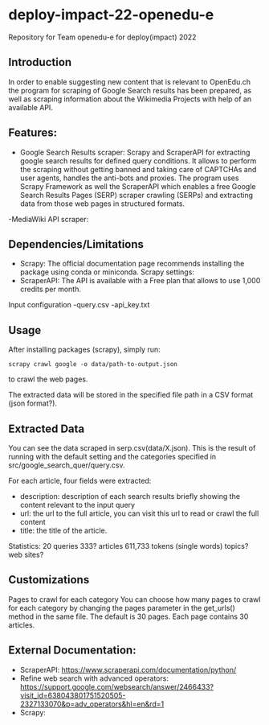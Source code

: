 # deploy-impact-22-openedu-e
Repository for Team openedu-e for deploy(impact) 2022

## Introduction
In order to enable suggesting new content that is relevant to OpenEdu.ch the program for scraping of Google Search results has been prepared, as well as scraping information about the Wikimedia Projects with help of an available API. 

## Features: 
- Google Search Results scraper: 
Scrapy and ScraperAPI for extracting google search results for defined query conditions. 
It allows to perform the scraping without getting banned and taking care of CAPTCHAs and user agents, handles the anti-bots and proxies. 
The program uses Scrapy Framework as well the ScraperAPI which enables a free Google Search Results Pages (SERP) scraper crawling (SERPs) and extracting data from those web pages in structured formats. 
 
-MediaWiki API scraper: 


## Dependencies/Limitations
- Scrapy: The official documentation page recommends installing the package using conda or miniconda.
Scrapy settings:
- ScraperAPI: 
The API is available with a Free plan that allows to use 1,000 credits per month.

Input configuration
-query.csv
-api_key.txt

## Usage
After installing packages (scrapy), simply run:
```
scrapy crawl google -o data/path-to-output.json 

```
to crawl the web pages.

The extracted data will be stored in the specified file path in a CSV format (json format?).


## Extracted Data
You can see the data scraped in serp.csv(data/X.json). 
This is the result of running with the default setting and the categories specified in src/google_search_quer/query.csv.

For each article, four fields were extracted:
- description: description of each search results briefly showing the content relevant to the input query
- url: the url to the full article, you can visit this url to read or crawl the full content
- title: the title of the article.


Statistics:
20 queries
333? articles
611,733 tokens (single words)
topics?
web sites? 

## Customizations


Pages to crawl for each category
You can choose how many pages to crawl for each category by changing the pages parameter in the get_urls() method in the same file. The default is 30 pages. Each page contains 30 articles.


## External Documentation: 
- ScraperAPI: https://www.scraperapi.com/documentation/python/ 
- Refine web search with advanced operators: https://support.google.com/websearch/answer/2466433?visit_id=638043801751520505-2327133070&p=adv_operators&hl=en&rd=1
- Scrapy: 
